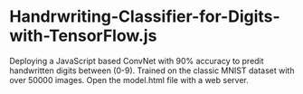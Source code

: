 # Handrwriting-Classifier-for-Digits-with-TensorFlow.js
Deploying a JavaScript based ConvNet with 90% accuracy to predit handwritten digits between (0-9). 
Trained on the classic MNIST dataset with over 50000 images.
Open the model.html file with a web server.
